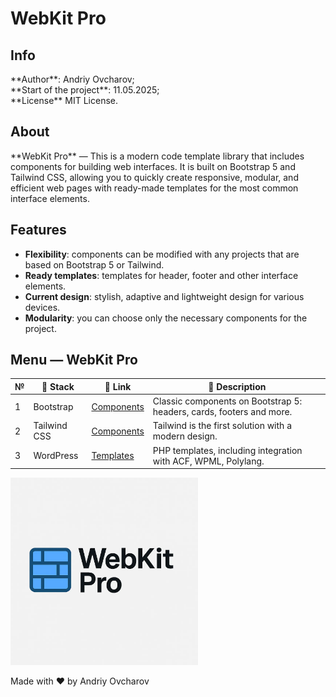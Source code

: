 # WebKit Pro

<h2>Info</h2>
**Author**: Andriy Ovcharov;<br>
**Start of the project**: 11.05.2025;<br>
**License** MIT License.

<h2>About</h2>
**WebKit Pro** — This is a modern code template library that includes components for building web interfaces. It is built on Bootstrap 5 and Tailwind CSS, allowing you to quickly create responsive, modular, and efficient web pages with ready-made templates for the most common interface elements.

## Features

- **Flexibility**: components can be modified with any projects that are based on Bootstrap 5 or Tailwind.
- **Ready templates**: templates for header, footer and other interface elements.
- **Current design**: stylish, adaptive and lightweight design for various devices.
- **Modularity**: you can choose only the necessary components for the project.

## Menu — WebKit Pro

| №  | 🧰 Stack | 🔗 Link | 📝 Description |
|----|---------|---------|----------------|
| 1  | Bootstrap | [Components](https://github.com/ovcharovcoder/webkit-pro/tree/main/bootstrap) | Classic components on Bootstrap 5: headers, cards, footers and more. |
| 2  | Tailwind CSS | [Components](https://github.com/ovcharovcoder/webkit-pro/tree/main/tailwind) | Tailwind is the first solution with a modern design. |
| 3  | WordPress | [Templates](https://github.com/ovcharovcoder/webkit-pro/tree/main/wordpress) | PHP templates, including integration with ACF, WPML, Polylang. |



  <img src="logo.webp" alt="webkit-pro" style="width: 300px;">

Made with ♥ by Andriy Ovcharov


